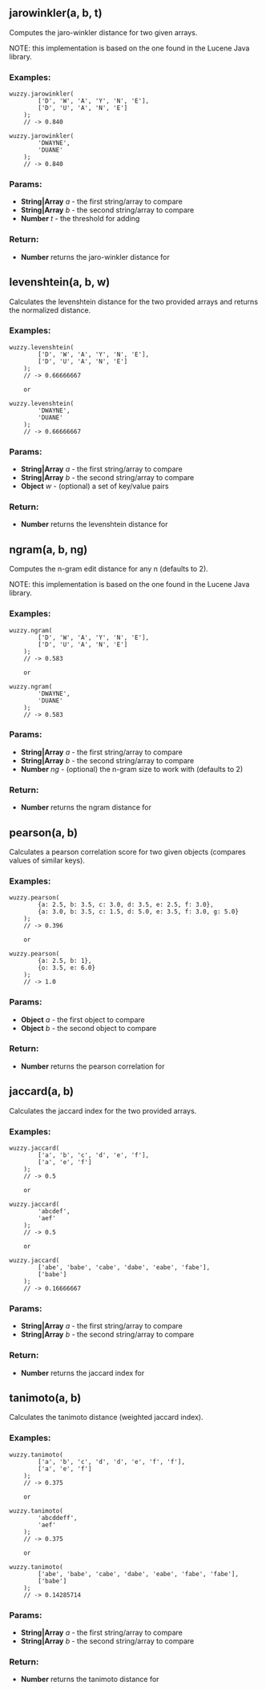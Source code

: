 

<!-- Start ./index.js -->

## jarowinkler(a, b, t)

Computes the jaro-winkler distance for two given arrays.

NOTE: this implementation is based on the one found in the
Lucene Java library.
### Examples:

    wuzzy.jarowinkler(
    		['D', 'W', 'A', 'Y', 'N', 'E'],
    		['D', 'U', 'A', 'N', 'E']
    	);
    	// -> 0.840

    wuzzy.jarowinkler(
    		'DWAYNE',
    		'DUANE'
    	);
    	// -> 0.840

### Params: 

* **String|Array** *a* - the first string/array to compare
* **String|Array** *b* - the second string/array to compare
* **Number** *t* - the threshold for adding

### Return:

* **Number** returns the jaro-winkler distance for

## levenshtein(a, b, w)

Calculates the levenshtein distance for the
two provided arrays and returns the normalized
distance.
### Examples:

    wuzzy.levenshtein(
    		['D', 'W', 'A', 'Y', 'N', 'E'],
    		['D', 'U', 'A', 'N', 'E']
    	);
    	// -> 0.66666667

		or

    wuzzy.levenshtein(
    		'DWAYNE',
    		'DUANE'
    	);
    	// -> 0.66666667

### Params: 

* **String|Array** *a* - the first string/array to compare
* **String|Array** *b* - the second string/array to compare
* **Object** *w* - (optional) a set of key/value pairs

### Return:

* **Number** returns the levenshtein distance for

## ngram(a, b, ng)

Computes the n-gram edit distance for any n (defaults to 2).

NOTE: this implementation is based on the one found in the
Lucene Java library.
### Examples:

    wuzzy.ngram(
    		['D', 'W', 'A', 'Y', 'N', 'E'],
    		['D', 'U', 'A', 'N', 'E']
    	);
    	// -> 0.583

		or

    wuzzy.ngram(
    		'DWAYNE',
    		'DUANE'
    	);
    	// -> 0.583

### Params: 

* **String|Array** *a* - the first string/array to compare
* **String|Array** *b* - the second string/array to compare
* **Number** *ng* - (optional) the n-gram size to work with (defaults to 2)

### Return:

* **Number** returns the ngram distance for

## pearson(a, b)

Calculates a pearson correlation score for two given
objects (compares values of similar keys).
### Examples:

    wuzzy.pearson(
    		{a: 2.5, b: 3.5, c: 3.0, d: 3.5, e: 2.5, f: 3.0},
    		{a: 3.0, b: 3.5, c: 1.5, d: 5.0, e: 3.5, f: 3.0, g: 5.0}
    	);
    	// -> 0.396

		or

    wuzzy.pearson(
    		{a: 2.5, b: 1},
    		{o: 3.5, e: 6.0}
    	);
    	// -> 1.0

### Params: 

* **Object** *a* - the first object to compare
* **Object** *b* - the second object to compare

### Return:

* **Number** returns the pearson correlation for

## jaccard(a, b)

Calculates the jaccard index for the two
provided arrays.
### Examples:

    wuzzy.jaccard(
    		['a', 'b', 'c', 'd', 'e', 'f'],
    		['a', 'e', 'f']
    	);
    	// -> 0.5

		or

    wuzzy.jaccard(
    		'abcdef',
    		'aef'
    	);
    	// -> 0.5

		or 

    wuzzy.jaccard(
    		['abe', 'babe', 'cabe', 'dabe', 'eabe', 'fabe'],
    		['babe']
    	);
    	// -> 0.16666667

### Params: 

* **String|Array** *a* - the first string/array to compare
* **String|Array** *b* - the second string/array to compare

### Return:

* **Number** returns the jaccard index for

## tanimoto(a, b)

Calculates the tanimoto distance (weighted jaccard index).
### Examples:

    wuzzy.tanimoto(
    		['a', 'b', 'c', 'd', 'd', 'e', 'f', 'f'],
    		['a', 'e', 'f']
    	);
    	// -> 0.375

		or

    wuzzy.tanimoto(
    		'abcddeff',
    		'aef'
    	);
    	// -> 0.375

		or 

    wuzzy.tanimoto(
    		['abe', 'babe', 'cabe', 'dabe', 'eabe', 'fabe', 'fabe'],
    		['babe']
    	);
    	// -> 0.14285714

### Params: 

* **String|Array** *a* - the first string/array to compare
* **String|Array** *b* - the second string/array to compare

### Return:

* **Number** returns the tanimoto distance for

<!-- End ./index.js -->

